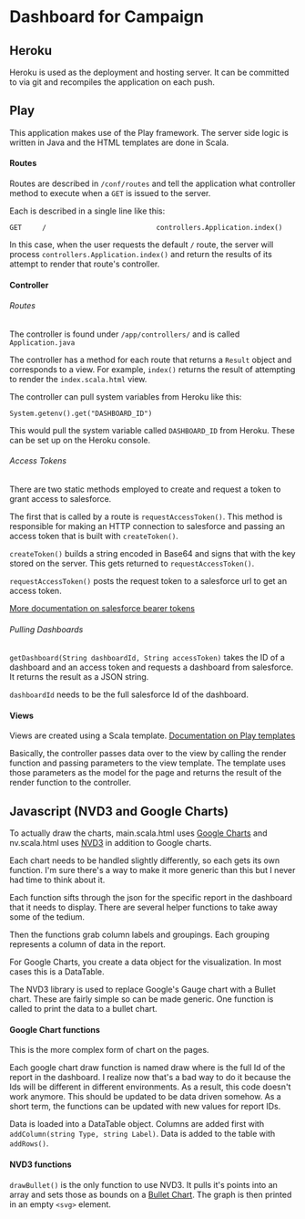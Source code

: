# Dashboard for Campaign

## Heroku

Heroku is used as the deployment and hosting server. It can be committed to via git and recompiles the application on each push.

## Play

This application makes use of the Play framework. The server side logic is written in Java and the HTML templates are
done in Scala.

#### Routes

Routes are described in `/conf/routes` and tell the application what controller method to execute when a `GET` is issued to the server.

Each is described in a single line like this:

```
GET     /                           controllers.Application.index()
```

In this case, when the user requests the default `/` route, the server will process `controllers.Application.index()` and return the results of its attempt to render that route's controller.

#### Controller

###### Routes

The controller is found under `/app/controllers/` and is called `Application.java`

The controller has a method for each route that returns a `Result` object and corresponds to a view. For example, `index()` returns the result of attempting to render the `index.scala.html` view.

The controller can pull system variables from Heroku like this:

```
System.getenv().get("DASHBOARD_ID")
```

This would pull the system variable called `DASHBOARD_ID` from Heroku. These can be set up on the Heroku console.

###### Access Tokens

There are two static methods employed to create and request a token to grant access to salesforce.

The first that is called by a route is `requestAccessToken()`. This method is responsible for making an HTTP connection to salesforce and passing an access token that is built with `createToken()`. 

`createToken()` builds a string encoded in Base64 and signs that with the key stored on the server. This gets returned to `requestAccessToken()`.

`requestAccessToken()` posts the request token to a salesforce url to get an access token. 

[More documentation on salesforce bearer tokens](https://github.com/smithmd/play-sfdc/blob/master/docs/Server-Server%20Salesforce%20Authentication.md)

###### Pulling Dashboards

`getDashboard(String dashboardId, String accessToken)` takes the ID of a dashboard and an access token and requests a dashboard from salesforce. It returns the result as a JSON string.

`dashboardId` needs to be the full salesforce Id of the dashboard.

#### Views

Views are created using a Scala template. [Documentation on Play templates](https://www.playframework.com/documentation/2.0.4/ScalaTemplates)

Basically, the controller passes data over to the view by calling the render function and passing parameters to the view template. The template uses those parameters as the model for the page and returns the result of the render function to the controller.

## Javascript (NVD3 and Google Charts)

To actually draw the charts, main.scala.html uses [Google Charts](https://developers.google.com/chart/) and nv.scala.html uses [NVD3](http://nvd3.org/) in addition to Google charts.

Each chart needs to be handled slightly differently, so each gets its own function. I'm sure there's a way to make it more generic than this but I never had time to think about it.

Each function sifts through the json for the specific report in the dashboard that it needs to display. There are several helper functions to take away some of the tedium.

Then the functions grab column labels and groupings. Each grouping represents a column of data in the report.

For Google Charts, you create a data object for the visualization. In most cases this is a DataTable.

The NVD3 library is used to replace Google's Gauge chart with a Bullet chart. These are fairly simple so can be made generic. One function is called to print the data to a bullet chart.

#### Google Chart functions

This is the more complex form of chart on the pages.

Each google chart draw function is named draw<Id> where <Id> is the full Id of the report in the dashboard. I realize now that's a bad way to do it because the Ids will be different in different environments. As a result, this code doesn't work anymore. This should be updated to be data driven somehow. As a short term, the functions can be updated with new values for report IDs.

Data is loaded into a DataTable object. Columns are added first with `addColumn(string Type, string Label)`. Data is added to the table with `addRows()`.

#### NVD3 functions

`drawBullet()` is the only function to use NVD3. It pulls it's points into an array and sets those as bounds on a [Bullet Chart](http://nvd3.org/examples/bullet.html). The graph is then printed in an empty `<svg>` element.